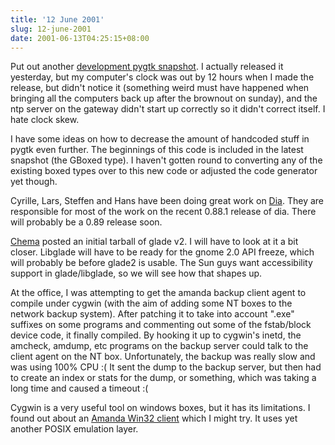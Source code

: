 ```yaml
---
title: '12 June 2001'
slug: 12-june-2001
date: 2001-06-13T04:25:15+08:00
---
```


Put out another [development
pygtk
snapshot](http://www.gnome.org/~james/pygtk2-SNAP-20010613.tar.gz). I
actually released it yesterday, but
my computer\'s clock was out by 12 hours when I made the
release, but didn\'t notice it (something weird must have
happened when bringing all the computers back up after the
brownout on sunday), and the ntp server on the gateway
didn\'t start up correctly so it didn\'t correct itself. I
hate clock skew.

I have some ideas on how to decrease the amount of
handcoded stuff in pygtk even further. The beginnings of
this code is included in the latest snapshot (the GBoxed
type). I haven\'t gotten round to converting any of the
existing boxed types over to this new code or adjusted the
code generator yet though.

Cyrille, Lars, Steffen and Hans have been doing great
work on [Dia](http://www.lysator.liu.se/~alla/dia/). They
are responsible for most of the work on the recent 0.88.1
release of dia. There will probably be a 0.89 release soon.

[Chema](http://www.advogato.org/person/Chema/) posted an initial tarball
of glade
v2. I will have to look at it a bit closer. Libglade will
have to be ready for the gnome 2.0 API freeze, which will
probably be before glade2 is usable. The Sun guys want
accessibility support in glade/libglade, so we will see how
that shapes up.

At the office, I was attempting to get the amanda backup
client agent to compile under cygwin (with the aim of adding
some NT boxes to the network backup system). After patching
it to take into account \".exe\" suffixes on some programs and
commenting out some of the fstab/block device code, it
finally compiled. By hooking it up to cygwin\'s inetd, the
amcheck, amdump, etc programs on the backup server could
talk to the client agent on the NT box. Unfortunately, the
backup was really slow and was using 100% CPU :( It sent
the dump to the backup server, but then had to create an
index or stats for the dump, or something, which was taking
a long time and caused a timeout :(

Cygwin is a very useful tool on windows boxes, but it has
its limitations. I found out about an [Amanda
Win32 client](http://www.sourceforge.net/projects/amanda-win32/) which I
might try. It uses yet another
POSIX emulation layer.
